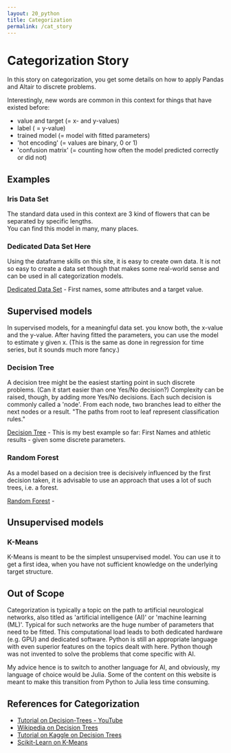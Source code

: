 ```yaml
---
layout: 20_python
title: Categorization
permalink: /cat_story
---
```



# Categorization Story

In this story on categorization, you get some details on how to apply Pandas and Altair to discrete problems.

Interestingly, new words are common in this context for things that have existed before:
- value and target (= x- and y-values)
- label ( = y-value)
- trained model (= model with fitted parameters)
- 'hot encoding' (= values are binary, 0 or 1)
- 'confusion matrix' (= counting how often the model predicted correctly or did not)


## Examples

### Iris Data Set

The standard data used in this context are 3 kind of flowers that can be separated by specific lengths.<br>
You can find this model in many, many places.


### Dedicated Data Set Here

Using the dataframe skills on this site, it is easy to create own data.
It is not so easy to create a data set though that makes some real-world sense and can be used in all categorization models.

[Dedicated Data Set](cat_data_set) - First names, some attributes and a target value.


## Supervised models

In supervised models, for a meaningful data set. you know both, the x-value and the y-value. 
After having fitted the parameters, you can use the model to estimate y given x.
(This is the same as done in regression for time series, but it sounds much more fancy.)


### Decision Tree

A decision tree might be the easiest starting point in such discrete problems. (Can it start easier than one Yes/No decision?)
Complexity can be raised, though, by adding more Yes/No decisions. Each such decision is commonly called a 'node'. From each node, two branches lead to either the next nodes or a result. 
"The paths from root to leaf represent classification rules."

[Decision Tree](cat_decision_tree) - This is my best example so far: First Names and athletic results - given some discrete parameters.


### Random Forest

As a model based on a decision tree is decisively influenced by the first decision taken, it is advisable to use an approach that uses a lot of such trees, i.e. a forest.

[Random Forest](cat_random_forest) - 



## Unsupervised models


### K-Means
 
K-Means is meant to be the simplest unsupervised model. You can use it to get a first idea, when you have not sufficient knowledge on the underlying target structure.


## Out of Scope

Categorization is typically a topic on the path to artificial neurological networks, also titled as 'artificial intelligence (AI)' or 'machine learning (ML)'.
Typical for such networks are the huge number of parameters that need to be fitted. This computational load leads to both dedicated hardware (e.g. GPU) and dedicated software.
Python is still an appropriate language with even superior features on the topics dealt with here. Python though was not invented to solve the problems that come specific with AI. 

My advice hence is to switch to another language for AI, and obviously, my language of choice would be Julia.
Some of the content on this website is meant to make this transition from Python to Julia less time consuming. 


## References for Categorization

- [Tutorial on Decision-Trees - YouTube](https://github.com/codebasics/py/blob/master/ML/13_kmeans/13_kmeans_tutorial.ipynb)
- [Wikipedia on Decision Trees](https://github.com/codebasics/py/blob/master/ML/13_kmeans/13_kmeans_tutorial.ipynb)
- [Tutorial on Kaggle on Decision Trees](https://www.kaggle.com/faressayah/decision-trees-random-forest-for-beginners#1.-Decision-Tree)
- [Scikit-Learn on K-Means](https://scikit-learn.org/stable/modules/clustering.html#k-means)


